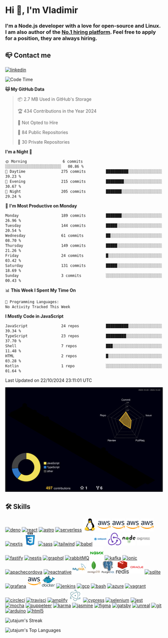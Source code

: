 

<!-- <a href="https://github.com/utajum" target="_blank">
<img height="200" align="center" src="https://github-readme-stats.vercel.app/api?username=utajum&count_private=true&theme=radical" />
</a> -->

<h1>Hi 👋, I'm Vladimir</h1>

<h3>I'm a Node.js developer with a love for open-source and Linux. I am also author of the <a href="https://elevatech.xyz/" target="_blank">No.1 hiring platform</a>. Feel free to apply for a position, they are always hiring.</h3>


<h2>📪 Contact me</h2>
<p>
<a target="_blank" href="https://www.linkedin.com/in/vladdimir/" target="_blank" style="display: inline-block;">
<img src="https://img.shields.io/badge/linkedin-logo?style=for-the-badge&logo=linkedin&logoColor=white&color=%230a77b6" alt="linkedin" />
</a>    
</p>



<!--START_SECTION:waka-->
![Code Time](http://img.shields.io/badge/Code%20Time-0%20secs-blue)

**🐱 My GitHub Data** 

> 📦 2.7 MB Used in GitHub's Storage 
 > 
> 🏆 434 Contributions in the Year 2024
 > 
> 🚫 Not Opted to Hire
 > 
> 📜 84 Public Repositories 
 > 
> 🔑 30 Private Repositories 
 > 
**I'm a Night 🦉** 

```text
🌞 Morning                6 commits           ░░░░░░░░░░░░░░░░░░░░░░░░░   00.86 % 
🌆 Daytime                275 commits         ██████████░░░░░░░░░░░░░░░   39.23 % 
🌃 Evening                215 commits         ████████░░░░░░░░░░░░░░░░░   30.67 % 
🌙 Night                  205 commits         ███████░░░░░░░░░░░░░░░░░░   29.24 % 
```
📅 **I'm Most Productive on Monday** 

```text
Monday                   189 commits         ███████░░░░░░░░░░░░░░░░░░   26.96 % 
Tuesday                  144 commits         █████░░░░░░░░░░░░░░░░░░░░   20.54 % 
Wednesday                61 commits          ██░░░░░░░░░░░░░░░░░░░░░░░   08.70 % 
Thursday                 149 commits         █████░░░░░░░░░░░░░░░░░░░░   21.26 % 
Friday                   24 commits          █░░░░░░░░░░░░░░░░░░░░░░░░   03.42 % 
Saturday                 131 commits         █████░░░░░░░░░░░░░░░░░░░░   18.69 % 
Sunday                   3 commits           ░░░░░░░░░░░░░░░░░░░░░░░░░   00.43 % 
```


📊 **This Week I Spent My Time On** 

```text
💬 Programming Languages: 
No Activity Tracked This Week
```

**I Mostly Code in JavaScript** 

```text
JavaScript               24 repos            ██████████░░░░░░░░░░░░░░░   39.34 % 
TypeScript               23 repos            █████████░░░░░░░░░░░░░░░░   37.70 % 
Shell                    7 repos             ███░░░░░░░░░░░░░░░░░░░░░░   11.48 % 
HTML                     2 repos             █░░░░░░░░░░░░░░░░░░░░░░░░   03.28 % 
Kotlin                   1 repo              ░░░░░░░░░░░░░░░░░░░░░░░░░   01.64 % 
```




 Last Updated on 22/10/2024 23:11:01 UTC
<!--END_SECTION:waka-->

![](./profile-3d-contrib/profile-night-rainbow.svg)


<h2>🛠 Skills</h2>
<p>


<a target="_blank" href="https://deno.land/" target="_blank" style="display: inline-block;">
<img src="https://deno.land/logo.svg" alt="deno" width="42" height="42" />
</a>


<a target="_blank" href="https://reactjs.org/" target="_blank" style="display: inline-block;">
<img src="https://raw.githubusercontent.com/danielcranney/readme-generator/main/public/icons/skills/react-colored.svg" alt="react" width="42" height="42" />
</a>

<a target="_blank" href="https://astro.build/" target="_blank" style="display: inline-block;">
<img src="https://astro.build/assets/press/astro-icon-light-gradient.svg" alt="astro" width="42" height="42" />
</a>


<a target="_blank" href="https://www.serverless.com/" target="_blank" style="display: inline-block;">
<img src="https://www.vectorlogo.zone/logos/serverless/serverless-icon.svg" alt="serverless" width="42" height="42" />
</a>

<a target="_blank" href="https://www.linux.org/" target="_blank" style="display: inline-block;">
<img src="https://raw.githubusercontent.com/devicons/devicon/master/icons/linux/linux-original.svg" alt="linux" width="42" height="42" />
</a>

<a target="_blank" href="https://aws.amazon.com/eventbridge/" target="_blank" style="display: inline-block;">
<img src="https://raw.githubusercontent.com/devicons/devicon/master/icons/amazonwebservices/amazonwebservices-original-wordmark.svg" alt="aws eventbridge" width="42" height="42" />
</a>

<a target="_blank" href="https://aws.amazon.com/dynamodb/" target="_blank" style="display: inline-block;">
<img src="https://raw.githubusercontent.com/devicons/devicon/master/icons/amazonwebservices/amazonwebservices-original-wordmark.svg" alt="dynamodb" width="42" height="42" />
</a>

<a target="_blank" href="https://aws.amazon.com/lambda/" target="_blank" style="display: inline-block;">
<img src="https://raw.githubusercontent.com/devicons/devicon/master/icons/amazonwebservices/amazonwebservices-original-wordmark.svg" alt="aws lambda" width="42" height="42" />
</a>

<a target="_blank" href="https://aws.amazon.com/s3/" target="_blank" style="display: inline-block;">
<img src="https://raw.githubusercontent.com/devicons/devicon/master/icons/amazonwebservices/amazonwebservices-original-wordmark.svg" alt="aws s3" width="42" height="42" />
</a>


<a target="_blank" href="https://nextjs.org/" target="_blank" style="display: inline-block;">
<img src="https://raw.githubusercontent.com/danielcranney/readme-generator/main/public/icons/skills/nextjs-colored.svg" alt="nextjs" width="42" height="42" />
</a>


<a target="_blank" href="https://www.w3schools.com/css/" target="_blank" style="display: inline-block;">
<img src="https://raw.githubusercontent.com/devicons/devicon/master/icons/css3/css3-original-wordmark.svg" alt="css3" width="42" height="42" />
</a>


<a target="_blank" href="https://sass-lang.com" target="_blank" style="display: inline-block;">
<img src="https://raw.githubusercontent.com/danielcranney/readme-generator/main/public/icons/skills/sass-colored.svg" alt="sass" width="42" height="42" />
</a>


<a target="_blank" href="https://tailwindcss.com/" target="_blank" style="display: inline-block;">
<img src="https://raw.githubusercontent.com/danielcranney/readme-generator/main/public/icons/skills/tailwindcss-colored.svg" alt="tailwind" width="42" height="42" />
</a>


<a target="_blank" href="https://babeljs.io/" target="_blank" style="display: inline-block;">
<img src="https://raw.githubusercontent.com/danielcranney/readme-generator/main/public/icons/skills/babel-colored.svg" alt="babel" width="42" height="42" />
</a>


<a target="_blank" href="https://webpack.js.org" target="_blank" style="display: inline-block;">
<img src="https://raw.githubusercontent.com/devicons/devicon/d00d0969292a6569d45b06d3f350f463a0107b0d/icons/webpack/webpack-original-wordmark.svg" alt="webpack" width="42" height="42" />
</a>


<a target="_blank" href="https://redux.js.org" target="_blank" style="display: inline-block;">
<img src="https://raw.githubusercontent.com/devicons/devicon/master/icons/redux/redux-original.svg" alt="redux" width="42" height="42" />
</a>


<a target="_blank" href="https://nodejs.org" target="_blank" style="display: inline-block;">
<img src="https://raw.githubusercontent.com/devicons/devicon/master/icons/nodejs/nodejs-original-wordmark.svg" alt="nodejs" width="42" height="42" />
</a>


<a target="_blank" href="https://expressjs.com" target="_blank" style="display: inline-block;">
<img src="https://raw.githubusercontent.com/devicons/devicon/master/icons/express/express-original-wordmark.svg" alt="express" width="42" height="42" />
</a>



<a target="_blank" href="https://www.fastify.io/" target="_blank" style="display: inline-block;">
<img src="https://fastify.dev/img/logos/fastify-white.svg" alt="fastify" width="42" height="42" />
</a>



<a target="_blank" href="https://nestjs.com/" target="_blank" style="display: inline-block;">
<img src="https://raw.githubusercontent.com/danielcranney/readme-generator/main/public/icons/skills/nestjs-colored.svg" alt="nestjs" width="42" height="42" />
</a>


<a target="_blank" href="https://graphql.org" target="_blank" style="display: inline-block;">
<img src="https://raw.githubusercontent.com/danielcranney/readme-generator/main/public/icons/skills/graphql-colored.svg" alt="graphql" width="42" height="42" />
</a>


<a target="_blank" href="https://www.rabbitmq.com" target="_blank" style="display: inline-block;">
<img src="https://www.vectorlogo.zone/logos/rabbitmq/rabbitmq-icon.svg" alt="rabbitMQ" width="42" height="42" />
</a>


<a target="_blank" href="https://www.nginx.com" target="_blank" style="display: inline-block;">
<img src="https://raw.githubusercontent.com/devicons/devicon/master/icons/nginx/nginx-original.svg" alt="nginx" width="42" height="42" />
</a>


<a target="_blank" href="https://kafka.apache.org/" target="_blank" style="display: inline-block;">
<img src="https://www.vectorlogo.zone/logos/apache_kafka/apache_kafka-icon.svg" alt="kafka" width="42" height="42" />
</a>


<a target="_blank" href="https://ionicframework.com" target="_blank" style="display: inline-block;">
<img src="https://upload.wikimedia.org/wikipedia/commons/d/d1/Ionic_Logo.svg" alt="ionic" width="42" height="42" />
</a>


<a target="_blank" href="https://cordova.apache.org/" target="_blank" style="display: inline-block;">
<img src="https://www.vectorlogo.zone/logos/apache_cordova/apache_cordova-icon.svg" alt="apachecordova" width="42" height="42" />
</a>


<a target="_blank" href="https://reactnative.dev/" target="_blank" style="display: inline-block;">
<img src="https://reactnative.dev/img/header_logo.svg" alt="reactnative" width="42" height="42" />
</a>


<a target="_blank" href="https://www.mysql.com/" target="_blank" style="display: inline-block;">
<img src="https://raw.githubusercontent.com/devicons/devicon/master/icons/mysql/mysql-original-wordmark.svg" alt="mysql" width="42" height="42" />
</a>


<a target="_blank" href="https://www.mongodb.com/" target="_blank" style="display: inline-block;">
<img src="https://raw.githubusercontent.com/devicons/devicon/master/icons/mongodb/mongodb-original-wordmark.svg" alt="mongodb" width="42" height="42" />
</a>


<a target="_blank" href="https://www.postgresql.org" target="_blank" style="display: inline-block;">
<img src="https://raw.githubusercontent.com/devicons/devicon/master/icons/postgresql/postgresql-original-wordmark.svg" alt="postgresql" width="42" height="42" />
</a>


<a target="_blank" href="https://redis.io" target="_blank" style="display: inline-block;">
<img src="https://raw.githubusercontent.com/devicons/devicon/master/icons/redis/redis-original-wordmark.svg" alt="redis" width="42" height="42" />
</a>


<a target="_blank" href="https://www.oracle.com/" target="_blank" style="display: inline-block;">
<img src="https://raw.githubusercontent.com/devicons/devicon/master/icons/oracle/oracle-original.svg" alt="oracle" width="42" height="42" />
</a>


<a target="_blank" href="https://www.sqlite.org/" target="_blank" style="display: inline-block;">
<img src="https://www.vectorlogo.zone/logos/sqlite/sqlite-icon.svg" alt="sqlite" width="42" height="42" />
</a>


<a target="_blank" href="https://grafana.com" target="_blank" style="display: inline-block;">
<img src="https://www.vectorlogo.zone/logos/grafana/grafana-icon.svg" alt="grafana" width="42" height="42" />
</a>


<a target="_blank" href="https://aws.amazon.com" target="_blank" style="display: inline-block;">
<img src="https://raw.githubusercontent.com/devicons/devicon/master/icons/amazonwebservices/amazonwebservices-original-wordmark.svg" alt="aws" width="42" height="42" />
</a>


<a target="_blank" href="https://www.docker.com/" target="_blank" style="display: inline-block;">
<img src="https://raw.githubusercontent.com/devicons/devicon/master/icons/docker/docker-original-wordmark.svg" alt="docker" width="42" height="42" />
</a>


<a target="_blank" href="https://www.jenkins.io" target="_blank" style="display: inline-block;">
<img src="https://www.vectorlogo.zone/logos/jenkins/jenkins-icon.svg" alt="jenkins" width="42" height="42" />
</a>


<a target="_blank" href="https://cloud.google.com" target="_blank" style="display: inline-block;">
<img src="https://www.vectorlogo.zone/logos/google_cloud/google_cloud-icon.svg" alt="gcp" width="42" height="42" />
</a>


<a target="_blank" href="https://www.gnu.org/software/bash/" target="_blank" style="display: inline-block;">
<img src="https://www.vectorlogo.zone/logos/gnu_bash/gnu_bash-icon.svg" alt="bash" width="42" height="42" />
</a>


<a target="_blank" href="https://azure.microsoft.com/en-in/" target="_blank" style="display: inline-block;">
<img src="https://www.vectorlogo.zone/logos/microsoft_azure/microsoft_azure-icon.svg" alt="azure" width="42" height="42" />
</a>


<a target="_blank" href="https://www.vagrantup.com/" target="_blank" style="display: inline-block;">
<img src="https://www.vectorlogo.zone/logos/vagrantup/vagrantup-icon.svg" alt="vagrant" width="42" height="42" />
</a>


<a target="_blank" href="https://circleci.com" target="_blank" style="display: inline-block;">
<img src="https://www.vectorlogo.zone/logos/circleci/circleci-icon.svg" alt="circleci" width="42" height="42" />
</a>


<a target="_blank" href="https://travis-ci.org" target="_blank" style="display: inline-block;">
<img src="https://www.vectorlogo.zone/logos/travis-ci/travis-ci-icon.svg" alt="travisci" width="42" height="42" />
</a>


<a target="_blank" href="https://aws.amazon.com/amplify/" target="_blank" style="display: inline-block;">
<img src="https://docs.amplify.aws/assets/logo-dark.svg" alt="amplify" width="42" height="42" />
</a>


<a target="_blank" href="https://www.electronjs.org" target="_blank" style="display: inline-block;">
<img src="https://raw.githubusercontent.com/devicons/devicon/master/icons/electron/electron-original.svg" alt="electron" width="42" height="42" />
</a>


<a target="_blank" href="https://www.cypress.io" target="_blank" style="display: inline-block;">
<img src="https://raw.githubusercontent.com/simple-icons/simple-icons/6e46ec1fc23b60c8fd0d2f2ff46db82e16dbd75f/icons/cypress.svg" alt="cypress" width="42" height="42" />
</a>


<a target="_blank" href="https://www.selenium.dev" target="_blank" style="display: inline-block;">
<img src="https://raw.githubusercontent.com/detain/svg-logos/780f25886640cef088af994181646db2f6b1a3f8/svg/selenium-logo.svg" alt="selenium" width="42" height="42" />
</a>


<a target="_blank" href="https://jestjs.io" target="_blank" style="display: inline-block;">
<img src="https://www.vectorlogo.zone/logos/jestjsio/jestjsio-icon.svg" alt="jest" width="42" height="42" />
</a>


<a target="_blank" href="https://mochajs.org" target="_blank" style="display: inline-block;">
<img src="https://www.vectorlogo.zone/logos/mochajs/mochajs-icon.svg" alt="mocha" width="42" height="42" />
</a>


<a target="_blank" href="https://github.com/puppeteer/puppeteer" target="_blank" style="display: inline-block;">
<img src="https://www.vectorlogo.zone/logos/pptrdev/pptrdev-official.svg" alt="puppeteer" width="42" height="42" />
</a>


<a target="_blank" href="https://karma-runner.github.io/latest/index.html" target="_blank" style="display: inline-block;">
<img src="https://raw.githubusercontent.com/detain/svg-logos/780f25886640cef088af994181646db2f6b1a3f8/svg/karma.svg" alt="karma" width="42" height="42" />
</a>


<a target="_blank" href="https://jasmine.github.io/" target="_blank" style="display: inline-block;">
<img src="https://www.vectorlogo.zone/logos/jasmine/jasmine-icon.svg" alt="jasmine" width="42" height="42" />
</a>


<a target="_blank" href="https://www.figma.com/" target="_blank" style="display: inline-block;">
<img src="https://www.vectorlogo.zone/logos/figma/figma-icon.svg" alt="figma" width="42" height="42" />
</a>


<a target="_blank" href="https://www.gatsbyjs.com/" target="_blank" style="display: inline-block;">
<img src="https://www.vectorlogo.zone/logos/gatsbyjs/gatsbyjs-icon.svg" alt="gatsby" width="42" height="42" />
</a>


<a target="_blank" href="https://unrealengine.com/" target="_blank" style="display: inline-block;">
<img src="https://raw.githubusercontent.com/kenangundogan/fontisto/036b7eca71aab1bef8e6a0518f7329f13ed62f6b/icons/svg/brand/unreal-engine.svg" alt="unreal" width="42" height="42" />
</a>


<a target="_blank" href="https://git-scm.com/" target="_blank" style="display: inline-block;">
<img src="https://www.vectorlogo.zone/logos/git-scm/git-scm-icon.svg" alt="git" width="42" height="42" />
</a>


<a target="_blank" href="https://www.arduino.cc/" target="_blank" style="display: inline-block;">
<img src="https://cdn.worldvectorlogo.com/logos/arduino-1.svg" alt="arduino" width="42" height="42" />
</a>


<a target="_blank" href="https://www.w3.org/html/" target="_blank" style="display: inline-block;">
<img src="https://raw.githubusercontent.com/danielcranney/readme-generator/main/public/icons/skills/html5-colored.svg" alt="html5" width="42" height="42" />
</a>

</p>

![utajum's Streak](https://github-readme-streak-stats.herokuapp.com/?user=utajum&theme=merko&hide_border=true)

![utajum's Top Languages](https://github-readme-stats.vercel.app/api/top-langs/?username=utajum&theme=merko&show_icons=true&hide_border=true&layout=compact)



